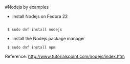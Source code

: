 #Nodejs by examples

* Install Nodejs on Fedora 22

```

 $ sudo dnf install nodejs

```

* Install the Nodejs package manager

```
 $ sudo dnf install npm
```

Reference: http://www.tutorialspoint.com/nodejs/index.htm

